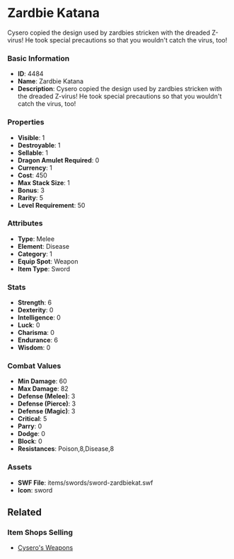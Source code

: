 # Zardbie Katana

Cysero copied the design used by zardbies stricken with the dreaded Z-virus!  He took special precautions so that you wouldn't catch the virus, too! 

### Basic Information

- **ID**: 4484
- **Name**: Zardbie Katana
- **Description**: Cysero copied the design used by zardbies stricken with the dreaded Z-virus!  He took special precautions so that you wouldn&#039;t catch the virus, too! 

### Properties

- **Visible**: 1
- **Destroyable**: 1
- **Sellable**: 1
- **Dragon Amulet Required**: 0
- **Currency**: 1
- **Cost**: 450
- **Max Stack Size**: 1
- **Bonus**: 3
- **Rarity**: 5
- **Level Requirement**: 50

### Attributes

- **Type**: Melee
- **Element**: Disease
- **Category**: 1
- **Equip Spot**: Weapon
- **Item Type**: Sword

### Stats

- **Strength**: 6
- **Dexterity**: 0
- **Intelligence**: 0
- **Luck**: 0
- **Charisma**: 0
- **Endurance**: 6
- **Wisdom**: 0

### Combat Values

- **Min Damage**: 60
- **Max Damage**: 82
- **Defense (Melee)**: 3
- **Defense (Pierce)**: 3
- **Defense (Magic)**: 3
- **Critical**: 5
- **Parry**: 0
- **Dodge**: 0
- **Block**: 0
- **Resistances**: Poison,8,Disease,8

### Assets

- **SWF File**: items/swords/sword-zardbiekat.swf
- **Icon**: sword

## Related

### Item Shops Selling

- [Cysero's Weapons](../item-shops/44-cysero-s-weapons.md)

